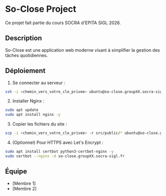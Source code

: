 # So-Close Project

Ce projet fait partie du cours SOCRA d'EPITA SIGL 2026.

## Description

So-Close est une application web moderne visant à simplifier la gestion des tâches quotidiennes.

## Déploiement

1. Se connecter au serveur :
```bash
ssh -i <chemin_vers_votre_cle_privee> ubuntu@so-close.groupXX.socra-sigl.fr
```

2. Installer Nginx :
```bash
sudo apt update
sudo apt install nginx -y
```

3. Copier les fichiers du site :
```bash
scp -i <chemin_vers_votre_cle_privee> -r src/public/* ubuntu@so-close.groupXX.socra-sigl.fr:/var/www/html/
```

4. (Optionnel) Pour HTTPS avec Let's Encrypt :
```bash
sudo apt install certbot python3-certbot-nginx -y
sudo certbot --nginx -d so-close.groupXX.socra-sigl.fr
```

## Équipe

- [Membre 1]
- [Membre 2]